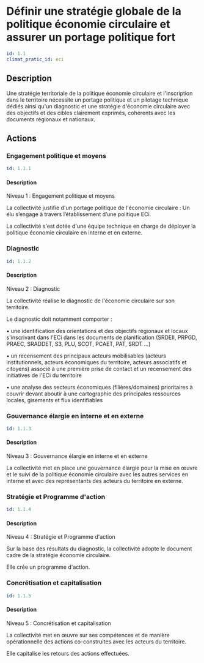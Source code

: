# Définir une stratégie globale de la politique économie circulaire et assurer un portage politique fort
```yaml
id: 1.1
climat_pratic_id: eci
```
## Description
Une stratégie territoriale de la politique économie circulaire et l'inscription dans le territoire nécessite un portage politique et un pilotage technique dédiés ainsi qu'un diagnostic et une stratégie d'économie circulaire avec des objectifs et des cibles clairement exprimés, cohérents avec les documents régionaux et nationaux.


## Actions
### Engagement politique et moyens
```yaml
id: 1.1.1
```
#### Description
Niveau 1 :  Engagement politique et moyens

La collectivité justifie d'un portage politique de l'économie circulaire : Un élu s’engage à travers l’établissement d’une politique ECi.

La collectivité s'est dotée d'une équipe technique en charge de déployer la politique économie circulaire en interne et en externe.



### Diagnostic
```yaml
id: 1.1.2
```
#### Description
Niveau 2 : Diagnostic

La collectivité réalise le diagnostic de l'économie circulaire sur son territoire.

Le diagnostic doit notamment comporter :

• une identification des orientations et des objectifs régionaux et locaux s'inscrivant dans l'ECi dans les documents de planification (SRDEII, PRPGD, PRAEC, SRADDET, S3, PLU, SCOT, PCAET, PAT, SRDT ...)

• un recensement des principaux acteurs mobilisables (acteurs institutionnels, acteurs économiques du territoire, acteurs associatifs et citoyens) associé à une première prise de contact et un recensement des initiatives de l'ECi du territoire

• une analyse des secteurs économiques (filières/domaines) prioritaires à couvrir devant aboutir à une cartographie des principales ressources locales, gisements et flux identifiables



### Gouvernance élargie en interne et en externe
```yaml
id: 1.1.3
```
#### Description
Niveau 3 : Gouvernance élargie en interne et en externe

La collectivité met en place une gouvernance élargie pour la mise en œuvre et le suivi de la politique économie circulaire avec les autres services en interne et avec des représentants des acteurs du territoire en externe.



### Stratégie et Programme d'action
```yaml
id: 1.1.4
```
#### Description
Niveau 4 : Stratégie et Programme d'action

Sur la base des résultats du diagnostic, la collectivité adopte le document cadre de la stratégie économie circulaire.

Elle crée un programme d'action.



### Concrétisation et capitalisation
```yaml
id: 1.1.5
```
#### Description
Niveau 5 : Concrétisation et capitalisation

La collectivité met en œuvre sur ses compétences et de manière opérationnelle des actions co-construites avec les acteurs du territoire.

Elle capitalise les retours des actions effectuées.



